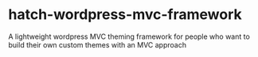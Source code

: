hatch-wordpress-mvc-framework
=============================

A lightweight wordpress MVC theming framework for people who want to build their own custom themes with an MVC approach